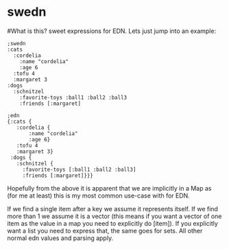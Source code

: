 swedn
=====



#What is this? 
sweet expressions for EDN. Lets just jump into an example:

    ;swedn
    :cats
      :cordelia
        :name "cordelia" 
        :age 6
      :tofu 4
      :margaret 3
    :dogs
      :schnitzel
        :favorite-toys :ball1 :ball2 :ball3 
        :friends [:margaret] 

    ;edn
    {:cats {
       :cordelia {
           :name "cordelia"
           :age 6}
       :tofu 4
       :margaret 3}
     :dogs {
       :schnitzel {
         :favorite-toys [:ball1 :ball2 :ball3]
         :friends [:margaret]}}}
    
    
Hopefully from the above it is apparent that we are implicitly in a Map as (for me at least) this is my most common use-case with for EDN.  

If we find a single item after a key we assume it represents itself. If we find more than 1 we assume it is a vector (this means if you want a vector of one item as the value in a map you need to explicitly do [item]). If you explicitly want a list you need to express that, the same goes for sets. All other normal edn values and parsing apply. 

